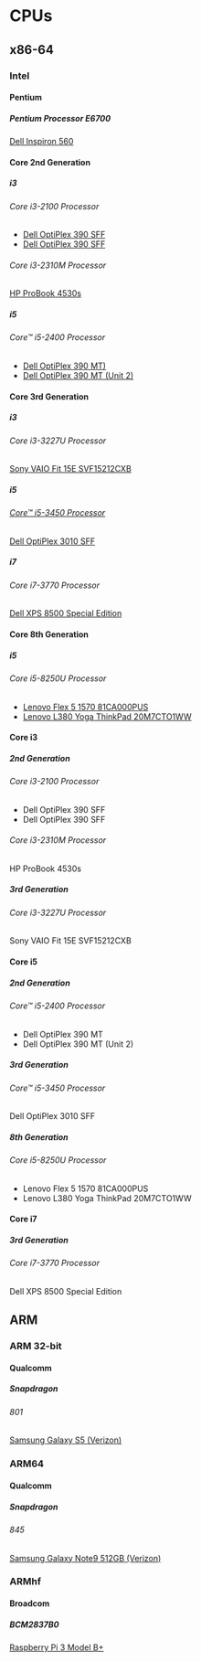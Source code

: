 # CPUs

## x86-64

### Intel

#### Pentium

##### Pentium Processor E6700

[Dell Inspiron 560](https://github.com/jdrch/Hardware/blob/master/Dell%20Inspiron%20560.md#cpu)

#### Core 2nd Generation

##### i3 

###### Core i3-2100 Processor

* [Dell OptiPlex 390 SFF](https://github.com/jdrch/Hardware/blob/master/Dell%20OptiPlex%20390-1%20SFF.md#cpu)
* [Dell OptiPlex 390 SFF](https://github.com/jdrch/Hardware/blob/master/Dell%20OptiPlex%20390%20SFF.md#cpu)

###### Core i3-2310M Processor

[HP ProBook 4530s](https://github.com/jdrch/Hardware/blob/master/HP%20ProBook%204530s.md#cpu)

##### i5

###### Core™ i5-2400 Processor

* [Dell OptiPlex 390 MT)](https://github.com/jdrch/Hardware/blob/master/Dell%20OptiPlex%20390%20MT.md#cpu)
* [Dell OptiPlex 390 MT (Unit 2)](https://github.com/jdrch/Hardware/blob/master/Unused.md#unused-pcs)

#### Core 3rd Generation

##### i3

###### Core i3-3227U Processor

[Sony VAIO Fit 15E SVF15212CXB](https://github.com/jdrch/Hardware/blob/master/Sony%20VAIO%20Fit%2015E%20SVF15212CXB.md#cpu)

##### i5

###### [Core™ i5-3450 Processor](https://ark.intel.com/content/www/us/en/ark/products/65511/intel-core-i5-3450-processor-6m-cache-up-to-3-50-ghz.html)

[Dell OptiPlex 3010 SFF](https://github.com/jdrch/Hardware/blob/master/Unused.md#unused-pcs)

##### i7

###### Core i7-3770 Processor

[Dell XPS 8500 Special Edition](https://github.com/jdrch/Hardware/blob/master/Dell%20XPS%208500%20Special%20Edition.md#cpu)

#### Core 8th Generation

##### i5

###### Core i5-8250U Processor

* [Lenovo Flex 5 1570 81CA000PUS](https://github.com/jdrch/Hardware/blob/master/Lenovo%20Flex%205%201570%2081CA000PUS.md#cpu)
* [Lenovo L380 Yoga ThinkPad 20M7CTO1WW](https://github.com/jdrch/Hardware/blob/master/Lenovo%20L380%20Yoga%20ThinkPad%2020M7CTO1WW.md#cpu)

#### Core i3

##### 2nd Generation

###### Core i3-2100 Processor

* Dell OptiPlex 390 SFF
* Dell OptiPlex 390 SFF

###### Core i3-2310M Processor

HP ProBook 4530s

##### 3rd Generation

###### Core i3-3227U Processor

Sony VAIO Fit 15E SVF15212CXB

#### Core i5

##### 2nd Generation

###### Core™ i5-2400 Processor

* Dell OptiPlex 390 MT
* Dell OptiPlex 390 MT (Unit 2)

##### 3rd Generation

###### Core™ i5-3450 Processor

Dell OptiPlex 3010 SFF

##### 8th Generation

###### Core i5-8250U Processor

* Lenovo Flex 5 1570 81CA000PUS
* Lenovo L380 Yoga ThinkPad 20M7CTO1WW

#### Core i7

##### 3rd Generation

###### Core i7-3770 Processor

Dell XPS 8500 Special Edition

## ARM

### ARM 32-bit

#### Qualcomm

##### Snapdragon

###### 801 

[Samsung Galaxy S5 (Verizon)](https://github.com/jdrch/Hardware/blob/master/Samsung%20Galaxy%20S5.md#cpu)

### ARM64

#### Qualcomm

##### Snapdragon

###### 845

[Samsung Galaxy Note9 512GB (Verizon)](https://github.com/jdrch/Hardware/blob/master/Samsung%20Galaxy%20Note9.md#cpu)

### ARMhf

#### Broadcom

##### BCM2837B0

[Raspberry Pi 3 Model B+](https://github.com/jdrch/Hardware/blob/master/Raspberry%20Pi%203%20Model%20B%2B.md#cpu)
